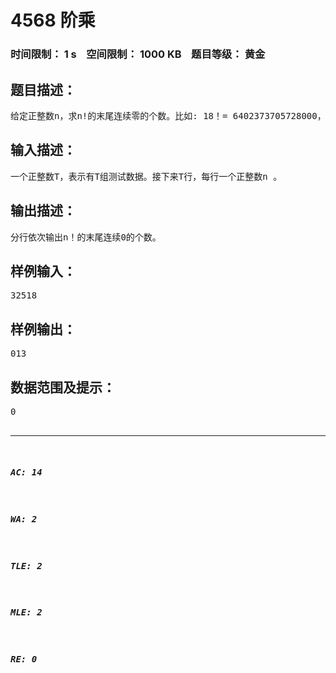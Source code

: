 # 4568 阶乘   
### 时间限制： 1 s&nbsp;&nbsp;&nbsp;&nbsp;空间限制： 1000 KB&nbsp;&nbsp;&nbsp;&nbsp;题目等级： 黄金  
## 题目描述：  

<pre>
给定正整数n，求n!的末尾连续零的个数。比如: 18！= 6402373705728000， 末尾有3个零。
</pre>
  
  
## 输入描述：  

<pre>
一个正整数T，表示有T组测试数据。接下来T行，每行一个正整数n 。
</pre>
  
  
## 输出描述：  

<pre>
分行依次输出n！的末尾连续0的个数。
</pre>
  
  
## 样例输入：  

<pre>
32518
</pre>
  
  
## 样例输出：  

<pre>
013
</pre>
  
  
## 数据范围及提示：  

<pre>
0<T<1000000<n<10^13
</pre>
  
  
***  

##### AC: 14  
##### WA: 2  
##### TLE: 2  
##### MLE: 2  
##### RE: 0  
